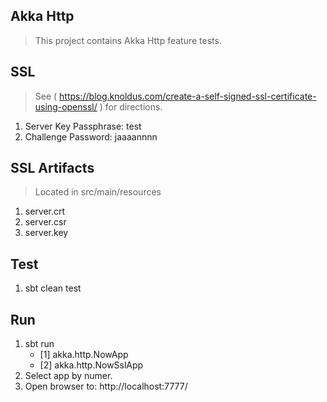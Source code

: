 Akka Http
---------
>This project contains Akka Http feature tests.

SSL
---
>See ( https://blog.knoldus.com/create-a-self-signed-ssl-certificate-using-openssl/ ) for directions.
1. Server Key Passphrase: test
2. Challenge Password: jaaaannnn

SSL Artifacts
-------------
>Located in src/main/resources
1. server.crt
2. server.csr
3. server.key

Test
----
1. sbt clean test

Run
---
1. sbt run
   * [1] akka.http.NowApp
   * [2] akka.http.NowSslApp
2. Select app by numer.
3. Open browser to: http://localhost:7777/
